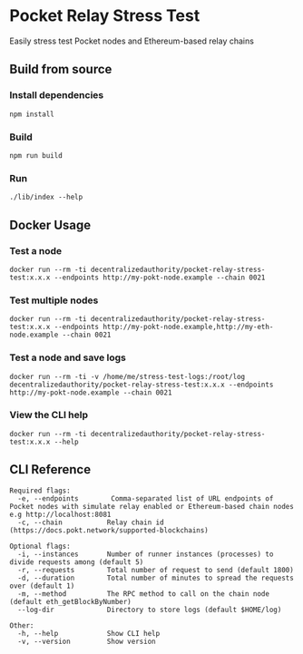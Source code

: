 # Pocket Relay Stress Test
Easily stress test Pocket nodes and Ethereum-based relay chains

## Build from source

### Install dependencies
```
npm install
```

### Build
```
npm run build
```

### Run
```
./lib/index --help
```

## Docker Usage

### Test a node
```
docker run --rm -ti decentralizedauthority/pocket-relay-stress-test:x.x.x --endpoints http://my-pokt-node.example --chain 0021
```

### Test multiple nodes
```
docker run --rm -ti decentralizedauthority/pocket-relay-stress-test:x.x.x --endpoints http://my-pokt-node.example,http://my-eth-node.example --chain 0021
```

### Test a node and save logs
```
docker run --rm -ti -v /home/me/stress-test-logs:/root/log decentralizedauthority/pocket-relay-stress-test:x.x.x --endpoints http://my-pokt-node.example --chain 0021
```

### View the CLI help
```
docker run --rm -ti decentralizedauthority/pocket-relay-stress-test:x.x.x --help
```

## CLI Reference
```
Required flags:
  -e, --endpoints        Comma-separated list of URL endpoints of Pocket nodes with simulate relay enabled or Ethereum-based chain nodes e.g http://localhost:8081
  -c, --chain           Relay chain id (https://docs.pokt.network/supported-blockchains)

Optional flags:
  -i, --instances       Number of runner instances (processes) to divide requests among (default 5)
  -r, --requests        Total number of request to send (default 1800)
  -d, --duration        Total number of minutes to spread the requests over (default 1)
  -m, --method          The RPC method to call on the chain node (default eth_getBlockByNumber)
  --log-dir             Directory to store logs (default $HOME/log)

Other:
  -h, --help            Show CLI help
  -v, --version         Show version
```
